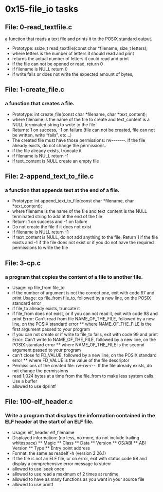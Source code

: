 # 0x15-file_io tasks
## File: 0-read_textfile.c
 a function that reads a text file and prints it to the POSIX standard output.
* Prototype: ssize_t read_textfile(const char *filename, size_t letters);
* where letters is the number of letters it should read and print
* returns the actual number of letters it could read and print
* if the file can not be opened or read, return 0
* if filename is NULL return 0
* if write fails or does not write the expected amount of bytes, 
## File: 1-create_file.c
### a function that creates a file.
* Prototype: int create_file(const char *filename, char *text_content);
* where filename is the name of the file to create and text_content is a NULL terminated string to write to the file
* Returns: 1 on success, -1 on failure (file can not be created, file can not be written, write “fails”, etc…)
* The created file must have those permissions: rw-------. If the file already exists, do not change the permissions.
* if the file already exists, truncate it
* if filename is NULL return -1
* if text_content is NULL create an empty file
## File: 2-append_text_to_file.c
### a function that appends text at the end of a file.
* Prototype: int append_text_to_file(const char *filename, char *text_content);
* where filename is the name of the file and text_content is the NULL terminated string to add at the end of the file
* Return: 1 on success and -1 on failure
* Do not create the file if it does not exist
* If filename is NULL return -1
* If text_content is NULL, do not add anything to the file. Return 1 if the file exists and -1 if the file does not exist or if you do not have the required permissions to write the file
## File: 3-cp.c
### a program that copies the content of a file to another file.
* Usage: cp file_from file_to
* if the number of argument is not the correct one, exit with code 97 and print Usage: cp file_from file_to, followed by a new line, on the POSIX standard error
* if file_to already exists, truncate it
* if file_from does not exist, or if you can not read it, exit with code 98 and print Error: Can't read from file NAME_OF_THE_FILE, followed by a new line, on the POSIX standard error
** where NAME_OF_THE_FILE is the first argument passed to your program
* if you can not create or if write to file_to fails, exit with code 99 and print Error: Can't write to NAME_OF_THE_FILE, followed by a new line, on the POSIX standard error
** where NAME_OF_THE_FILE is the second argument passed to your program
* can't close fd FD_VALUE, followed by a new line, on the POSIX standard error
** where FD_VALUE is the value of the file descriptor
* Permissions of the created file: rw-rw-r--. If the file already exists, do not change the permissions
*  read 1,024 bytes at a time from the file_from to make less system calls. Use a buffer
* allowed to use dprintf
## File: 100-elf_header.c
### Write a program that displays the information contained in the ELF header at the start of an ELF file.
* Usage: elf_header elf_filename
* Displayed information: (no less, no more, do not include trailing whitespace)
** Magic
** Class
** Data
** Version
** OS/ABI
** ABI Version
** Type
** Entry point address
* Format: the same as readelf -h (version 2.26.1)
* If the file is not an ELF file, or on error, exit with status code 98 and display a comprehensive error message to stderr
* allowed to use lseek once
* allowed to use read a maximum of 2 times at runtime
* allowed to have as many functions as you want in your source file
* allowed to use printf

